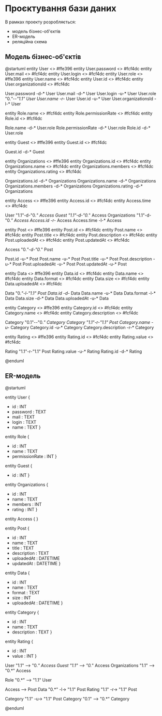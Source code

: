 # Проєктування бази даних

В рамках проекту розробляється: 
- модель бізнес-об'єктів 
- ER-модель
- реляційна схема

## Модель бізнес-об'єктів

@startuml
entity User <<ENTITY>> #ffe396
entity User.password <<TEXT>> #fcf4dc
entity User.mail <<TEXT>> #fcf4dc
entity User.login <<TEXT>> #fcf4dc
entity User.role <<ENTITY>> #ffe396
entity User.name <<TEXT>> #fcf4dc
entity User.id <<NUMBER>> #fcf4dc
entity User.organizationsId <<NUMBER>> #fcf4dc

User.password -d-* User
User.mail -d-* User
User.login -u-* User
User.role "0.*"--"1.1" User
User.name -r-* User
User.id -u-* User
User.organizationsId -l-* User

entity Role.name <<TEXT>> #fcf4dc
entity Role.permissionRate <<NUMBER>> #fcf4dc
entity Role.id <<NUMBER>> #fcf4dc

Role.name -d-* User.role
Role.permissionRate -d-* User.role
Role.id -d-* User.role

entity Guest <<ENTITY>> #ffe396
entity Guest.id <<NUMBER>> #fcf4dc

Guest.id -d-* Guest

entity Organizations <<ENTITY>> #ffe396
entity Organizations.id <<NUMBER>> #fcf4dc
entity Organizations.name <<TEXT>> #fcf4dc
entity Organizations.members <<TEXT>> #fcf4dc
entity Organizations.rating <<NUMBER>> #fcf4dc

Organizations.id -d-* Organizations
Organizations.name -d-* Organizations
Organizations.members -d-* Organizations
Organizations.rating -d-* Organizations

entity Access <<ENTITY>> #ffe396
entity Access.id <<NUMBER>> #fcf4dc
entity Access.time <<DATETIME>> #fcf4dc

User "1.1"-d-"0.*" Access
Guest "1.1"-d-"0.*" Access
Organizations "1.1"-d-"0.*" Access
Access.id -r-* Access
Access.time -l-* Access

entity Post <<ENTITY>> #ffe396
entity Post.id <<NUMBER>> #fcf4dc
entity Post.name <<TEXT>> #fcf4dc
entity Post.title <<TEXT>> #fcf4dc
entity Post.description <<TEXT>> #fcf4dc
entity Post.uploadedAt <<DATETIME>> #fcf4dc
entity Post.updatedAt <<DATETIME>> #fcf4dc

Access "0.*"-d-"0.*" Post

Post.id -u-* Post
Post.name -u-* Post
Post.title -u-* Post
Post.description -u-* Post
Post.uploadedAt -u-* Post
Post.updatedAt -u-* Post

entity Data <<ENTITY>> #ffe396
entity Data.id <<NUMBER>> #fcf4dc
entity Data.name <<TEXT>> #fcf4dc
entity Data.format <<TEXT>> #fcf4dc
entity Data.size <<TEXT>> #fcf4dc
entity Data.uploadedAt <<DATETIME>> #fcf4dc

Data "0.*"-l-"1.1" Post
Data.id -d-* Data
Data.name -u-* Data
Data.format -l-* Data
Data.size -d-* Data
Data.uploadedAt -u-* Data

entity Category <<ENTITY>> #ffe396
entity Category.id <<NUMBER>> #fcf4dc
entity Category.name <<TEXT>> #fcf4dc
entity Category.description <<TEXT>> #fcf4dc

Category "0.1"--"0.*" Category
Category "1.1"-r-"1.1" Post
Category.name -u-* Category
Category.id -u-* Category
Category.description -r-* Category

entity Rating <<ENTITY>> #ffe396
entity Rating.id <<NUMBER>> #fcf4dc
entity Rating.value <<NUMBER>> #fcf4dc

Rating "1.1"-r-"1.1" Post
Rating.value -u-* Rating
Rating.id -d-* Rating

@enduml

## ER-модель

@startuml

entity User {
  + id : INT
  + password : TEXT
  + mail : TEXT
  + login : TEXT
  + name : TEXT
}

entity Role {
  + id : INT
  + name : TEXT
  + permissionRate : INT
}

entity Guest {
  + id : INT
}

entity Organizations  {
  + id : INT
  + name : TEXT
  + members : INT
  + rating : INT
}

entity Access {
}

entity Post {
  + id : INT
  + name : TEXT
  + title : TEXT
  + description : TEXT
  + uploadedAt : DATETIME
  + updatedAt : DATETIME
}

entity Data {
  + id : INT
  + name : TEXT
  + format : TEXT
  + size : INT
  + uploadedAt : DATETIME
}

entity Category {
  + id : INT
  + name : TEXT
  + description : TEXT
}

entity Rating {
  + id : INT
  + value : INT
}

User "1.1" --> "0.*" Access
Guest "1.1" --> "0.*" Access
Organizations "1.1" --> "0.*" Access

Role "0.*" --> "1.1" User

Access --> Post
Data "0.*" -l-> "1.1" Post
Rating "1.1" -r-> "1.1" Post

Category "1.1" -u-> "1.1" Post
Category "0.1" --> "0.*" Category

@enduml
